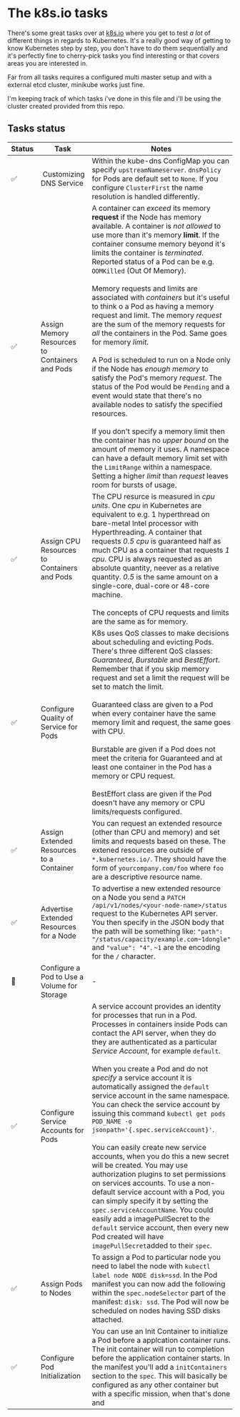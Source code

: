 # The k8s.io tasks

There's some great tasks over at [k8s.io](https://kubernetes.io/docs/tasks/administer-cluster/dns-custom-nameservers/) where you get to test _a lot_ of different things in regards to Kubernetes. It's a really good way of getting to know Kubernetes step by step, you don't have to do them sequentially and it's perfectly fine to cherry-pick tasks you find interesting or that covers areas you are interested in.

Far from all tasks requires a configured multi master setup and with a external etcd cluster, minikube works just fine.

I'm keeping track of which tasks i've done in this file and i'll be using the cluster created provided from this repo.

## Tasks status

Status | Task |  Notes
--- | --- |  ---
:white_check_mark: | Customizing DNS Service | Within the kube-dns ConfigMap you can specify `upstreamNameserver`. `dnsPolicy` for Pods are default set to `None`. If you configure `ClusterFirst` the name resolution is handled differently.
:white_check_mark: | Assign Memory Resources to Containers and Pods | A container can _exceed_ its memory **request** if the Node has memory available. A container is _not allowed_ to use more than it's memory **limit**. If the container consume memory beyond it's limits the container is _terminated_. Reported status of a Pod can be e.g. `OOMKilled` (Out Of Memory).<br><br> Memory requests and limits are associated with _containers_ but it's useful to think o a Pod as having a memory request and limit. The memory _request_ are the sum of the memory requests for _all_ the containers in the Pod. Same goes for memory _limit_. <br><br> A Pod is scheduled to run on a Node only if the Node has _enough memory_ to satisfy the Pod's memory _request_. The status of the Pod would be `Pending` and a event would state that there's no available nodes to satisfy the specified resources.<br><br>If you don't specify a memory limit then the container has no _upper bound_ on the amount of memory it uses. A namespace can have a default memory limit set with the `LimitRange` within a namespace. Setting a higher _limit_ than _request_ leaves room for bursts of usage.
:white_check_mark: | Assign CPU Resources to Containers and Pods | The CPU resurce is measured in _cpu units_. One _cpu_ in Kubernetes are equivalent to e.g. 1 hyperthread on bare-metal Intel processor with Hyperthreading. A container that requests _0.5 cpu_ is guaranteed half as much CPU as a container that requests _1 cpu_. CPU is always requested as an absolute quantity, neever as a relative quantity. _0.5_ is the same amount on a single-core, dual-core or 48-core machine.<br><br>The concepts of CPU requests and limits are the same as for memory.
:white_check_mark: | Configure Quality of Service for Pods | K8s uses QoS classes to make decisions about scheduling and evicting Pods. There's three different QoS classes: _Guaranteed_, _Burstable_ and _BestEffort_. Remember that if you skip memory request and set a limit the request will be set to match the limit.<br><br>Guaranteed class are given to a Pod when every container have the same memory limit and request, the same goes with CPU.<br><br>Burstable are given if a Pod does not meet the criteria for Guaranteed and at least one container in the Pod has a memory or CPU request.<br><br>BestEffort class are given if the Pod doesn't have any memory or CPU limits/requests configured.
:white_check_mark: | Assign Extended Resources to a Container | You can request an extended resource (other than CPU and memory) and set limits and requests based on these. The extened resources are outside of  `*.kubernetes.io/`. They should have the form of `yourcompany.com/foo` where `foo` are a descriptive resource name.
:white_check_mark: | Advertise Extended Resources for a Node | To advertise a new extended resource on a Node you send a `PATCH /api/v1/nodes/<your-node-name>/status` request to the Kubernetes API server. You then specify in the JSON body that the path will be something like: `"path": "/status/capacity/example.com~1dongle"` and `"value": "4"`. `~1` are the encoding for the `/` character.
:black_square_button: | Configure a Pod to Use a Volume for Storage | -
:white_check_mark: | Configure Service Accounts for Pods | A service account provides an identity for processes that run in a Pod. Processes in containers inside Pods can contact the API server, when they do they are authenticated as a particular _Service Account_, for example `default`.<br><br>When you create a Pod and do not _specify_ a service account it is automatically assigned the `default` service account in the same namespace. You can check the service account by issuing this command `kubectl get pods POD_NAME -o jsonpath='{.spec.serviceAccount}'`.<br><br>You can easily create new service accounts, when you do this a new secret will be created. You may use authorization plugins to set permissions on services accounts. To use a non-default service account with a Pod, you can simply specify it by setting the `spec.serviceAccountName`. You could easily add a imagePullSecret to the `default` service account, then every new Pod created will have `imagePullSecret`added to their `spec`.
:white_check_mark: | Assign Pods to Nodes | To assign a Pod to particular node you need to label the node with `kubectl label node NODE disk=ssd`. In the Pod manifest you can now add the following within the `spec.nodeSelector` part of the manifest: `disk: ssd`. The Pod will now be scheduled on nodes having SSD disks attached.
:white_check_mark: | Configure Pod Initialization | You can use an Init Container to initialize a Pod before a applcation container runs. The init container will run to completion before the application container starts. In the manifest you'll add a `initContainers` section to the `spec`. This will basically be configured as any other container but with a specific mission, when that's done and 


